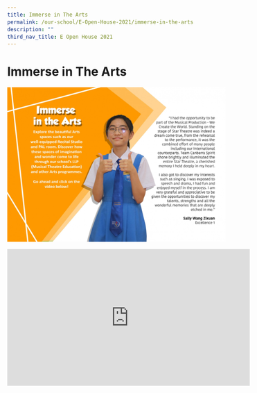 ```yaml
---
title: Immerse in The Arts
permalink: /our-school/E-Open-House-2021/immerse-in-the-arts
description: ""
third_nav_title: E Open House 2021
---
```

# Immerse in The Arts

![](/images/OpenhouseArts.jpg)

<iframe width="560" height="315" src="https://www.youtube.com/embed/wjnWhkJYkAA" title="YouTube video player" frameborder="0" allow="accelerometer; autoplay; clipboard-write; encrypted-media; gyroscope; picture-in-picture" allowfullscreen></iframe>